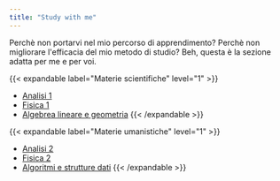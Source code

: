 ```yaml
---
title: "Study with me"
---
```


Perchè non portarvi nel mio percorso di apprendimento? Perchè non migliorare l'efficacia del mio metodo di studio?
Beh, questa è la sezione adatta per me e per voi.

{{< expandable label="Materie scientifiche" level="1" >}}
- <a href="../analisi1">Analisi 1</a>
- <a href="../fisica1">Fisica 1</a>
- <a href="../algebra">Algebrea lineare e geometria</a>
{{< /expandable >}}


{{< expandable label="Materie umanistiche" level="1" >}}
- [Analisi 2](./analisi2)
- <a href="../fisica2">Fisica 2</a>
- <a href="../algebra">Algoritmi e strutture dati</a>
{{< /expandable >}}
